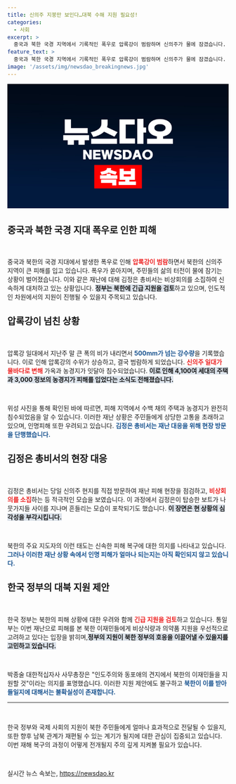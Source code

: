 ```yaml
---
title: 신의주 지붕만 보인다…대북 수해 지원 필요성!
categories:
  - 사회
excerpt: >
  중국과 북한 국경 지역에서 기록적인 폭우로 압록강이 범람하며 신의주가 물에 잠겼습니다. 김정은 총비서는 긴급 비상회의를 소집, 심각한 상황을 진단했습니다. 한국 정부는 북한에 인도적 지원을 검토 중입니다. 상황의 진전을 주목하세요!
feature_text: >
  중국과 북한 국경 지역에서 기록적인 폭우로 압록강이 범람하며 신의주가 물에 잠겼습니다. 김정은 총비서는 긴급 비상회의를 소집, 심각한 상황을 진단했습니다. 한국 정부는 북한에 인도적 지원을 검토 중입니다. 상황의 진전을 주목하세요!
image: '/assets/img/newsdao_breakingnews.jpg'
---
```


<p><img src="/assets/img/newsdao_breakingnews.jpg" alt="koreaapp 속보" /></p>

<h2 data-ke-size="size26">중국과 북한 국경 지대 폭우로 인한 피해</h2>

<p data-ke-size="size16">&nbsp;</p>

<p>중국과 북한의 국경 지대에서 발생한 폭우로 인해 <b><span style="color: #ee2323;">압록강이 범람</span></b>하면서 북한의 신의주 지역이 큰 피해를 입고 있습니다. 폭우가 쏟아지며, 주민들의 삶의 터전이 물에 잠기는 상황이 벌어졌습니다. 이와 같은 재난에 대해 김정은 총비서는 비상회의를 소집하여 신속하게 대처하고 있는 상황입니다. <b><span style="background-color: #21538527;">정부는 북한에 긴급 지원을 검토</span></b>하고 있으며, 인도적인 차원에서의 지원이 진행될 수 있을지 주목되고 있습니다.</p>

<h2 data-ke-size="size26">압록강이 넘친 상황</h2>

<p data-ke-size="size16">&nbsp;</p>

<p>압록강 일대에서 지난주 말 큰 폭의 비가 내리면서 <b><span style="color: #1a5490;">500mm가 넘는 강수량</span></b>을 기록했습니다. 이로 인해 압록강의 수위가 상승하고, 결국 범람하게 되었습니다. <b><span style="color: #ee2323;">신의주 일대가 물바다로 변해</span></b> 가옥과 농경지가 잇달아 침수되었습니다. <b><span style="background-color: #21538527;">이로 인해 4,100여 세대의 주택과 3,000 정보의 농경지가 피해를 입었다는 소식도 전해졌습니다.</span></b> </p>

<p data-ke-size="size16">&nbsp;</p>

<p>위성 사진을 통해 확인된 바에 따르면, 피해 지역에서 수백 채의 주택과 농경지가 완전히 침수되었음을 알 수 있습니다. 이러한 재난 상황은 주민들에게 상당한 고통을 초래하고 있으며, 인명피해 또한 우려되고 있습니다. <b><span style="color: #1a5490;">김정은 총비서는 재난 대응을 위해 현장 방문을 단행했습니다.</span></b> </p>

<h2 data-ke-size="size26">김정은 총비서의 현장 대응</h2>

<p data-ke-size="size16">&nbsp;</p>

<p>김정은 총비서는 당일 신의주 현지를 직접 방문하여 재난 피해 현장을 점검하고, <b><span style="color: #ee2323;">비상회의를 소집</span></b>하는 등 적극적인 모습을 보였습니다. 이 과정에서 김정은이 탑승한 보트가 나뭇가지들 사이를 지나며 흔들리는 모습이 포착되기도 했습니다. <b><span style="background-color: #21538527;">이 장면은 현 상황의 심각성을 부각시킵니다.</span></b> </p>

<p data-ke-size="size16">&nbsp;</p>

<p>북한의 주요 지도자의 이런 태도는 신속한 피해 복구에 대한 의지를 나타내고 있습니다. <b><span style="color: #1a5490;">그러나 이러한 재난 상황 속에서 인명 피해가 얼마나 되는지는 아직 확인되지 않고 있습니다.</span></b></p>

<h2 data-ke-size="size26">한국 정부의 대북 지원 제안</h2>

<p data-ke-size="size16">&nbsp;</p>

<p>한국 정부는 북한의 피해 상황에 대한 우려와 함께 <b><span style="color: #ee2323;">긴급 지원을 검토</span></b>하고 있습니다. 통일부는 이번 재난으로 피해를 본 북한 이재민들에게 비상식량과 의약품 지원을 우선적으로 고려하고 있다는 입장을 밝히며,<b><span style="background-color: #21538527;">정부의 지원이 북한 정부의 호응을 이끌어낼 수 있을지를 고민하고 있습니다.</span></b> </p>

<p data-ke-size="size16">&nbsp;</p>

<p>박종술 대한적십자사 사무총장은 "인도주의와 동포애의 견지에서 북한의 이재민들을 지원할 것"이라는 의지를 표명했습니다. 이러한 지원 제안에도 불구하고 <b><span style="color: #1a5490;">북한이 이를 받아들일지에 대해서는 불확실성이 존재합니다.</span></b></p>

<hr>

<p data-ke-size="size16">&nbsp;</p>

<p>한국 정부와 국제 사회의 지원이 북한 주민들에게 얼마나 효과적으로 전달될 수 있을지, 또한 향후 남북 관계가 재편될 수 있는 계기가 될지에 대한 관심이 집중되고 있습니다. 이번 재해 복구의 과정이 어떻게 전개될지 주의 깊게 지켜볼 필요가 있습니다. </p>

<p data-ke-size="size16">&nbsp;</p>
실시간 뉴스 속보는, <a href="https://newsdao.kr" rel="dofollow">https://newsdao.kr</a>


